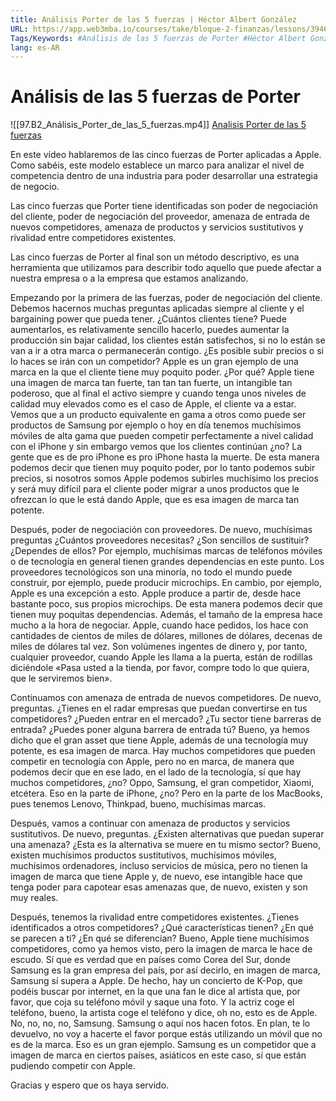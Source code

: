 ```yaml
---
title: Análisis Porter de las 5 fuerzas | Héctor Albert González
URL: https://app.web3mba.io/courses/take/bloque-2-finanzas/lessons/39464087-analisis-porter-de-las-5-fuerzas-hector-albert-gonzalez
Tags/Keywords: #Análisis de las 5 fuerzas de Porter #Héctor Albert González #Análisis de las 5 fuerzas #Porter
lang: es-AR
---
```

# Análisis de las 5 fuerzas de Porter
![[97.B2_Análisis_Porter_de_las_5_fuerzas.mp4]]
[Analisis Porter de las 5 fuerzas](https://app.web3mba.io?wvideo=2vqaqo6nna)

En este vídeo hablaremos de las cinco fuerzas de Porter aplicadas a Apple. Como sabéis, este modelo establece un marco para analizar el nivel de competencia dentro de una industria para poder desarrollar una estrategia de negocio. 

Las cinco fuerzas que Porter tiene identificadas son poder de negociación del cliente, poder de negociación del proveedor, amenaza de entrada de nuevos competidores, amenaza de productos y servicios sustitutivos y rivalidad entre competidores existentes. 

Las cinco fuerzas de Porter al final son un método descriptivo, es una herramienta que utilizamos para describir todo aquello que puede afectar a nuestra empresa
o a la empresa que estamos analizando. 

Empezando por la primera de las fuerzas, poder de negociación del cliente. Debemos hacernos muchas preguntas aplicadas siempre al cliente y el bargaining
power que pueda tener. ¿Cuántos clientes tiene? Puede aumentarlos, es relativamente sencillo hacerlo, puedes aumentar la producción sin bajar calidad, los clientes están satisfechos, si no lo están se van a ir a otra marca o permanecerán contigo. ¿Es posible subir precios o si lo haces se irán con un competidor? 
Apple es un gran ejemplo de una marca en la que el cliente tiene muy poquito poder. ¿Por qué? Apple tiene una imagen de marca tan fuerte, tan tan tan fuerte, un intangible tan poderoso, que al final el activo siempre y cuando tenga unos niveles de calidad muy elevados como es el caso de Apple, el cliente va a estar. Vemos que a un producto equivalente en gama a otros como puede ser productos de Samsung por ejemplo o hoy en día tenemos muchísimos móviles de alta gama que pueden competir perfectamente a nivel calidad con el iPhone y sin embargo vemos que los clientes continúan ¿no? La gente que es de pro iPhone es pro iPhone hasta la muerte. De esta manera podemos decir que tienen muy poquito poder, por lo tanto podemos subir precios, si nosotros somos Apple podemos subirles muchísimo los precios y será muy difícil para el cliente poder migrar a unos productos que le ofrezcan lo que le está dando Apple, que es esa imagen de marca tan potente. 

Después, poder de negociación con proveedores. De nuevo, muchísimas preguntas ¿Cuántos proveedores necesitas? ¿Son sencillos de sustituir? ¿Dependes de ellos? Por ejemplo, muchísimas marcas de teléfonos móviles o de tecnología en general tienen grandes dependencias en este punto. Los proveedores tecnológicos son una minoría, no todo el mundo puede construir, por ejemplo, puede producir microchips. En cambio, por ejemplo, Apple es una excepción a esto. Apple produce a partir de, desde hace bastante poco, sus propios microchips. De esta manera podemos decir que tienen muy poquitas dependencias. Además, el tamaño de la empresa hace mucho a la hora de negociar. Apple, cuando hace pedidos, los hace con cantidades de cientos de miles de dólares, millones de dólares, decenas de miles de dólares tal vez. Son volúmenes ingentes de dinero y, por tanto, cualquier proveedor, cuando Apple les llama a la puerta, están de rodillas diciéndole «Pasa usted a la tienda, por favor, compre todo lo que quiera, que le serviremos bien».

Continuamos con amenaza de entrada de nuevos competidores. De nuevo, preguntas. ¿Tienes en el radar empresas que puedan convertirse en tus competidores? ¿Pueden entrar en el mercado? ¿Tu sector tiene barreras de entrada? ¿Puedes poner alguna barrera de entrada tú? Bueno, ya hemos dicho que el gran asset que tiene Apple, además de una tecnología muy potente, es esa imagen de marca. Hay muchos competidores que pueden competir en tecnología con Apple, pero no en marca, de manera que podemos decir que en ese lado, en el lado de la tecnología, sí que hay muchos competidores, ¿no? Oppo, Samsung, el gran competidor, Xiaomi, etcétera. Eso en la parte de iPhone, ¿no? Pero en la parte de los MacBooks, pues tenemos Lenovo, Thinkpad, bueno, muchísimas marcas. 

Después, vamos a continuar con amenaza de productos y servicios sustitutivos. De nuevo, preguntas. ¿Existen alternativas que puedan superar una amenaza? ¿Esta es la alternativa se muere en tu mismo sector? Bueno, existen muchísimos productos sustitutivos, muchísimos móviles, muchísimos ordenadores, incluso servicios de música, pero no tienen la imagen de marca que tiene Apple y, de nuevo, ese intangible hace que tenga poder para capotear esas amenazas que, de nuevo, existen y son muy reales. 

Después, tenemos la rivalidad entre competidores existentes. ¿Tienes identificados a otros competidores? ¿Qué características tienen? ¿En qué se parecen a ti? ¿En qué se diferencian? Bueno, Apple tiene muchísimos competidores, como ya hemos visto, pero la imagen de marca le hace de escudo. Sí que es verdad que en países como Corea del Sur, donde Samsung es la gran empresa del país, por así decirlo, en imagen de marca, Samsung sí supera a Apple. De hecho, hay un concierto de K-Pop, que podéis buscar por internet, en la que una fan le dice al artista que, por favor, que coja su teléfono móvil y saque una foto. Y la actriz coge el teléfono, bueno, la artista coge el teléfono y dice, oh no, esto es de Apple. No, no, no, no, Samsung. Samsung o aquí nos hacen fotos.
En plan, te lo devuelvo, no voy a hacerte el favor porque estás utilizando un móvil que no es de la marca. Eso es un gran ejemplo. Samsung es un competidor que a imagen de marca en ciertos países, asiáticos en este caso, sí que están pudiendo competir con Apple. 

Gracias y espero que os haya servido.